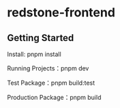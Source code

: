 # redstone-frontend

## Getting Started

Install:  pnpm install

Running Projects：pnpm dev

Test Package：pnpm build:test

Production Package：pnpm build
